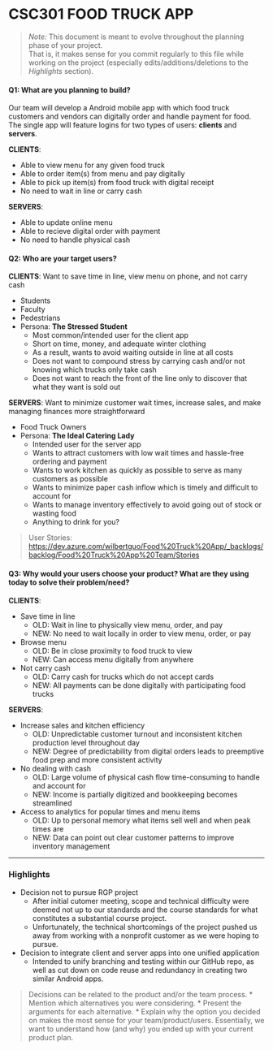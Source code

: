 # CSC301 FOOD TRUCK APP

 > _Note:_ This document is meant to evolve throughout the planning phase of your project.    
 > That is, it makes sense for you commit regularly to this file while working on the project (especially edits/additions/deletions to the _Highlights_ section).

#### Q1: What are you planning to build?
 
 Our team will develop a Android mobile app with which food truck customers and vendors can digitally order and handle payment for food.  The single app will feature logins for two types of users: **clients** and **servers**.

**CLIENTS**:
* Able to view menu for any given food truck
* Able to order item(s) from menu and pay digitally
* Able to pick up item(s) from food truck with digital receipt
* No need to wait in line or carry cash

**SERVERS**:
* Able to update online menu
* Able to recieve digital order with payment
* No need to handle physical cash

#### Q2: Who are your target users?

**CLIENTS**: Want to save time in line, view menu on phone, and not carry cash
* Students
* Faculty
* Pedestrians
* Persona: **The Stressed Student**
    * Most common/intended user for the client app
    * Short on time, money, and adequate winter clothing
    * As a result, wants to avoid waiting outside in line at all costs
    * Does not want to compound stress by carrying cash and/or not knowing which trucks only take cash
    * Does not want to reach the front of the line only to discover that what they want is sold out

**SERVERS**: Want to minimize customer wait times, increase sales, and make managing finances more straightforward
* Food Truck Owners
* Persona: **The Ideal Catering Lady**
    * Intended user for the server app
    * Wants to attract customers with low wait times and hassle-free ordering and payment
    * Wants to work kitchen as quickly as possible to serve as many customers as possible
    * Wants to minimize paper cash inflow which is timely and difficult to account for
    * Wants to manage inventory effectively to avoid going out of stock or wasting food
    * Anything to drink for you?
    
> User Stories: https://dev.azure.com/wilbertguo/Food%20Truck%20App/_backlogs/backlog/Food%20Truck%20App%20Team/Stories

#### Q3: Why would your users choose your product? What are they using today to solve their problem/need?

**CLIENTS**:
* Save time in line
    * OLD: Wait in line to physically view menu, order, and pay
    * NEW: No need to wait locally in order to view menu, order, or pay
* Browse menu
    * OLD: Be in close proximity to food truck to view
    * NEW: Can access menu digitally from anywhere
* Not carry cash
    * OLD: Carry cash for trucks which do not accept cards
    * NEW: All payments can be done digitally with participating food trucks

**SERVERS**:
* Increase sales and kitchen efficiency
    * OLD: Unpredictable customer turnout and inconsistent kitchen production level throughout day
    * NEW: Degree of predictability from digital orders leads to preemptive food prep and more consistent activity
* No dealing with cash
    * OLD: Large volume of physical cash flow time-consuming to handle and account for
    * NEW: Income is partially digitized and bookkeeping becomes streamlined
* Access to analytics for popular times and menu items
    * OLD: Up to personal memory what items sell well and when peak times are
    * NEW: Data can point out clear customer patterns to improve inventory management

----

### Highlights

* Decision not to pursue RGP project
    * After initial cutomer meeting, scope and technical difficulty were deemed not up to our standards and the course standards for what constitutes a substantial course project.
    * Unfortunately, the technical shortcomings of the project pushed us away from working with a nonprofit customer as we were hoping to pursue.
* Decision to integrate client and server apps into one unified application
    * Intended to unify branching and testing within our GitHub repo, as well as cut down on code reuse and redundancy in creating two similar Android apps.


> Decisions can be related to the product and/or the team process.
    * Mention which alternatives you were considering.
    * Present the arguments for each alternative.
    * Explain why the option you decided on makes the most sense for your team/product/users.
> Essentially, we want to understand how (and why) you ended up with your current product plan.
